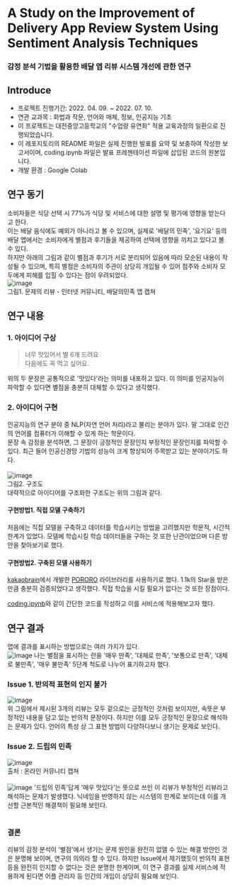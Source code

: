 # A Study on the Improvement of Delivery App Review System Using Sentiment Analysis Techniques
### 감정 분석 기법을 활용한 배달 앱 리뷰 시스템 개선에 관한 연구<br>

## Introduce
* 프로젝트 진행기간: 2022. 04. 09. ~ 2022. 07. 10.
* 연관 교과목 : 화법과 작문, 언어와 매체, 정보, 인공지능 기초
* 이 프로젝트는 대전중앙고등학교의 "수업량 유연화" 적용 교육과정의 일환으로 진행되었습니다.
* 이 레포지토리의 README 파일은 실제 진행한 발표를 요약 및 보충하여 작성한 보고서이며, coding.ipynb 파일은 발표 프레젠테이션 파일에 삽입된 코드의 원본입니다.
* 개발 환경 : Google Colab

## 연구 동기
소비자들은 식당 선택 시 77%가 식당 및 서비스에 대한 설명 및 평가에 영향을 받는다고 한다.<br>
이는 배달 음식에도 예외가 아니라고 볼 수 있으며, 실제로 '배달의 민족', '요기요' 등의 배달 앱에서는 소비자에게 별점과 후기들을 제공하여 선택에 영향을 끼치고 있다고 볼 수 있다.<br>
하지만 아래의 그림과 같이 별점과 후기가 서로 분리되어 있음에 따라 모순된 내용이 작성될 수 있으며, 특히 별점은 소비자의 주관이 상당히 개입될 수 있어 점주와 소비자 모두에게 피해를 입힐 수 있다는 점이 우려되었다.<br>
![image](https://user-images.githubusercontent.com/27762073/177231914-3c6970b4-fd20-4e58-8711-c6fa3e5ace11.png)<br>
그림1. 문제의 리뷰 - 인터넷 커뮤니티, 배달의민족 앱 캡쳐<br>

## 연구 내용
### 1. 아이디어 구상
> 너무 맛있어서 별 6개 드려요<br>
> 다음에도 꼭 먹고 싶어요.

위의 두 문장은 공통적으로 '맛있다'라는 의미를 내포하고 있다. 이 의미를 인공지능이 파악할 수 있다면 별점을 충분히 대체할 수 있다고 생각했다.<br>

### 2. 아이디어 구현
인공지능의 연구 분야 중 NLP(자연 언어 처리)라고 불리는 분야가 있다. 말 그대로 인간의 언어를 컴퓨터가 이해할 수 있게 하는 학문이다.<br>
문장 속 감정을 분석하면, 그 문장이 긍정적인 문장인지 부정적인 문장인지를 파악할 수 있다. 최근 들어 인공신경망 기법의 성능이 크게 향상되어 주목받고 있는 분야이기도 하다.<br><br>
![image](https://user-images.githubusercontent.com/27762073/177232905-e565d212-0155-41e4-ad9c-5cc28e027e78.png)<br>
그림2. 구조도<br>
대략적으로 아이디어를 구조화한 구조도는 위의 그림과 같다. 

#### 구현방법1. 직접 모델 구축하기
처음에는 직접 모델을 구축하고 데이터를 학습시키는 방법을 고려했지만 학문적, 시간적 한계가 있었다. 모델에 학습시킬 학습 데이터들을 구하는 것 또한 난관이었으며 다른 방안을 찾아보기로 했다.

#### 구현방법2. 구축된 모델 사용하기
[kakaobrain](https://github.com/kakaobrain)에서 개발한 [PORORO](https://github.com/kakaobrain/pororo) 라이브러리를 사용하기로 했다. 1.1k의 Star을 받은 만큼 충분히 검증되었다고 생각했다. 직접 학습을 시킬 필요가 없다는 것 또한 장점이다.<br>

[coding.ipynb](https://github.com/yuedward0103/DeliveryReview/blob/main/coding.ipynb)와 같이 간단한 코드를 작성하고 이를 서비스에 적용해보고자 했다.<br>

## 연구 결과
앱에 결과를 표시하는 방법으로는 여러 가지가 있다.<br>
![image](https://user-images.githubusercontent.com/27762073/177233527-9bd1c4c7-b2fa-484d-a8b6-14674eca826f.png)
나는 별점을 표시하는 란을 '매우 만족', '대체로 만족', '보통으로 만족', '대체로 불만족', '매우 불만족' 5단계 척도로 나누어 표기하고자 했다.<br>

### Issue 1. 반의적 표현의 인지 불가
![image](https://user-images.githubusercontent.com/27762073/177233676-92bde58f-c4b2-460f-8820-51eebbe90df3.png)<br>
위 그림에서 제시된 3개의 리뷰는 모두 겉으로는 긍정적인 것처럼 보이지만, 속뜻은 부정적인 내용을 담고 있는 반의적 문장이다. 하지만 이를 모두 긍정적인 문장으로 해석하는 문제가 있다. 언어의 특성 상 그 표현 방법이 다양하다보니 생기는 문제로 보인다.<br>

### Issue 2. 드립의 민족
![image](https://user-images.githubusercontent.com/27762073/177233812-6fe300b2-0ad6-42b5-b449-26a1da478bc8.png)<br>
출처 : 온라인 커뮤니티 캡쳐<br><br>
![image](https://user-images.githubusercontent.com/27762073/177233846-1e6c91fb-34d0-4a12-90a6-6441678c5e65.png)
'드립의 민족'답게 '매우 맛있다'는 뜻으로 쓰인 이 리뷰가 부정적인 리뷰라고 해석하는 문제가 발생했다. 닉네임을 반영하지 않는 시스템의 한계로 보이는데 이를 개선할 근본적인 해결책이 필요해 보인다.<br><br>

### 결론
리뷰의 감정 분석이 '별점'에서 생기는 문제 원인을 완전히 없앨 수 있는 해결 방안인 것은 분명해 보이며, 연구의 의의라 할 수 있다. 하지만 Issue에서 제기했듯이 반의적 표현 등을 완전히 인지할 수 없다는 것은 분명한 한계이며, 이 연구 결과를 실제 서비스에 적용하게 된다면 어플 관리자 등 인간의 개입이 상당히 필요해 보인다.
